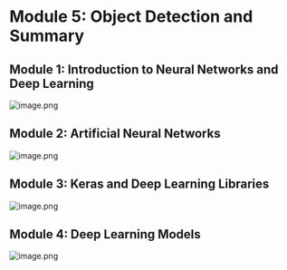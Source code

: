 

# Module 5: Object Detection and Summary
## Module 1: Introduction to Neural Networks and Deep Learning
![image.png](https://prod-files-secure.s3.us-west-2.amazonaws.com/03e82b26-cccb-4906-bb56-adabcbdc0655/a8d40bcb-c482-4026-8872-311e16b2dc63/image.png?X-Amz-Algorithm=AWS4-HMAC-SHA256&X-Amz-Content-Sha256=UNSIGNED-PAYLOAD&X-Amz-Credential=ASIAZI2LB4663WZGHTRW%2F20250205%2Fus-west-2%2Fs3%2Faws4_request&X-Amz-Date=20250205T161845Z&X-Amz-Expires=3600&X-Amz-Security-Token=IQoJb3JpZ2luX2VjEDAaCXVzLXdlc3QtMiJHMEUCIQCTJaW9lIz2mHpE1yfgxQZCIBQjTvw1W4Tm1Q36r5JCjAIgH7Lzbr2newoy1i1oCyPz8WJ5hAFfPsEmYTOf2koQVYEq%2FwMISRAAGgw2Mzc0MjMxODM4MDUiDOYRkvoJ%2FT0xmBEo7CrcAx%2BUwRUM7EMZPrZCrrkKbfORfZFVIWjhptIiOw1yKKqs8XQGK7nWg0s3D7FMhKBKwopFNA4WG0szKB7z2dXYyaekmLI6DqrUY1qPs23%2FAN2y6wnt0u%2FPmzpTI49icCVX9VwRmmge2Q%2FjM%2BJ%2B0B%2FM2NhUTgUjHEEVQyzBwlr6knNgjTItrYJmnbrictBmLgwMndhbUCVR930u0QwcxdxdU8TCbMP2IQpXONk5G8093mYI%2FDHesjsELCwhVn%2BZjLhnPtUQ1PGSoU%2BoGpA7T08%2Fy8mRfhIaui9CtPdrtDdX7GgCHf97WTEBsKAeCsy%2Bl0bf6RDd2SppojAVANTlXKE%2FUdDq0EETnOxI2qzKC6rwxBu8P0cm6CaWrdcbYtJ%2BkF5X%2B0dknE51h2SH%2Bw60svwNU8CMCr%2FHide0Bf4OH15cHLnCqAbeGX%2F5SxAZCVnRnR2ocy3Y%2FR8C%2FvniqZKluK5vXEmzMUkSDmT4HoNwQ72p8PcZsrkey5zPoWIDRe3JpRQLm35ndLjfPwFxaUBK0lbkXr4RsR2dzNOS3OE12rWZFHnjKCsLeuXtjYsWObd6ZUIOIZLDHdM2WaonxCgW%2Bmrm6y3QJICbuXYqlbI7djPKUldFhL03Q5lv33xKcCQYMIOejr0GOqUBpQzlMxsq6tSDKfoRqpmvW2wIVeAuQqxOOikImPKCIUAW8N0j7P9mwxWPWlutOyXh25NqtijVyTNHZtlLPxFSTKmKu47gqRp1SHqfzycoZQ%2BY40MTkfAY3dYbAD1ofZePjMixZo24Cou9wNgo6n7cqOSeQR9mwErEOKHtIYSggSpzEZla%2FYRCg2wcvTSViVHRxj6rIPvUETrANGADu37JODPj3plY&X-Amz-Signature=ec75992d01678218cb7cfe45eddae6fd7268b76e37395c2ae240c0af9e709113&X-Amz-SignedHeaders=host&x-id=GetObject)
## Module 2: Artificial Neural Networks
![image.png](https://prod-files-secure.s3.us-west-2.amazonaws.com/03e82b26-cccb-4906-bb56-adabcbdc0655/5157ca89-62da-41d9-a98f-6432b71047a9/image.png?X-Amz-Algorithm=AWS4-HMAC-SHA256&X-Amz-Content-Sha256=UNSIGNED-PAYLOAD&X-Amz-Credential=ASIAZI2LB4663WZGHTRW%2F20250205%2Fus-west-2%2Fs3%2Faws4_request&X-Amz-Date=20250205T161845Z&X-Amz-Expires=3600&X-Amz-Security-Token=IQoJb3JpZ2luX2VjEDAaCXVzLXdlc3QtMiJHMEUCIQCTJaW9lIz2mHpE1yfgxQZCIBQjTvw1W4Tm1Q36r5JCjAIgH7Lzbr2newoy1i1oCyPz8WJ5hAFfPsEmYTOf2koQVYEq%2FwMISRAAGgw2Mzc0MjMxODM4MDUiDOYRkvoJ%2FT0xmBEo7CrcAx%2BUwRUM7EMZPrZCrrkKbfORfZFVIWjhptIiOw1yKKqs8XQGK7nWg0s3D7FMhKBKwopFNA4WG0szKB7z2dXYyaekmLI6DqrUY1qPs23%2FAN2y6wnt0u%2FPmzpTI49icCVX9VwRmmge2Q%2FjM%2BJ%2B0B%2FM2NhUTgUjHEEVQyzBwlr6knNgjTItrYJmnbrictBmLgwMndhbUCVR930u0QwcxdxdU8TCbMP2IQpXONk5G8093mYI%2FDHesjsELCwhVn%2BZjLhnPtUQ1PGSoU%2BoGpA7T08%2Fy8mRfhIaui9CtPdrtDdX7GgCHf97WTEBsKAeCsy%2Bl0bf6RDd2SppojAVANTlXKE%2FUdDq0EETnOxI2qzKC6rwxBu8P0cm6CaWrdcbYtJ%2BkF5X%2B0dknE51h2SH%2Bw60svwNU8CMCr%2FHide0Bf4OH15cHLnCqAbeGX%2F5SxAZCVnRnR2ocy3Y%2FR8C%2FvniqZKluK5vXEmzMUkSDmT4HoNwQ72p8PcZsrkey5zPoWIDRe3JpRQLm35ndLjfPwFxaUBK0lbkXr4RsR2dzNOS3OE12rWZFHnjKCsLeuXtjYsWObd6ZUIOIZLDHdM2WaonxCgW%2Bmrm6y3QJICbuXYqlbI7djPKUldFhL03Q5lv33xKcCQYMIOejr0GOqUBpQzlMxsq6tSDKfoRqpmvW2wIVeAuQqxOOikImPKCIUAW8N0j7P9mwxWPWlutOyXh25NqtijVyTNHZtlLPxFSTKmKu47gqRp1SHqfzycoZQ%2BY40MTkfAY3dYbAD1ofZePjMixZo24Cou9wNgo6n7cqOSeQR9mwErEOKHtIYSggSpzEZla%2FYRCg2wcvTSViVHRxj6rIPvUETrANGADu37JODPj3plY&X-Amz-Signature=4200ef51a35610f7cc6e10bfdc4447bb564c262823ec18006e8b1ab2a161555b&X-Amz-SignedHeaders=host&x-id=GetObject)
## Module 3: Keras and Deep Learning Libraries
![image.png](https://prod-files-secure.s3.us-west-2.amazonaws.com/03e82b26-cccb-4906-bb56-adabcbdc0655/5089ce50-05f1-470d-ad42-42503bf1df5f/image.png?X-Amz-Algorithm=AWS4-HMAC-SHA256&X-Amz-Content-Sha256=UNSIGNED-PAYLOAD&X-Amz-Credential=ASIAZI2LB4663WZGHTRW%2F20250205%2Fus-west-2%2Fs3%2Faws4_request&X-Amz-Date=20250205T161845Z&X-Amz-Expires=3600&X-Amz-Security-Token=IQoJb3JpZ2luX2VjEDAaCXVzLXdlc3QtMiJHMEUCIQCTJaW9lIz2mHpE1yfgxQZCIBQjTvw1W4Tm1Q36r5JCjAIgH7Lzbr2newoy1i1oCyPz8WJ5hAFfPsEmYTOf2koQVYEq%2FwMISRAAGgw2Mzc0MjMxODM4MDUiDOYRkvoJ%2FT0xmBEo7CrcAx%2BUwRUM7EMZPrZCrrkKbfORfZFVIWjhptIiOw1yKKqs8XQGK7nWg0s3D7FMhKBKwopFNA4WG0szKB7z2dXYyaekmLI6DqrUY1qPs23%2FAN2y6wnt0u%2FPmzpTI49icCVX9VwRmmge2Q%2FjM%2BJ%2B0B%2FM2NhUTgUjHEEVQyzBwlr6knNgjTItrYJmnbrictBmLgwMndhbUCVR930u0QwcxdxdU8TCbMP2IQpXONk5G8093mYI%2FDHesjsELCwhVn%2BZjLhnPtUQ1PGSoU%2BoGpA7T08%2Fy8mRfhIaui9CtPdrtDdX7GgCHf97WTEBsKAeCsy%2Bl0bf6RDd2SppojAVANTlXKE%2FUdDq0EETnOxI2qzKC6rwxBu8P0cm6CaWrdcbYtJ%2BkF5X%2B0dknE51h2SH%2Bw60svwNU8CMCr%2FHide0Bf4OH15cHLnCqAbeGX%2F5SxAZCVnRnR2ocy3Y%2FR8C%2FvniqZKluK5vXEmzMUkSDmT4HoNwQ72p8PcZsrkey5zPoWIDRe3JpRQLm35ndLjfPwFxaUBK0lbkXr4RsR2dzNOS3OE12rWZFHnjKCsLeuXtjYsWObd6ZUIOIZLDHdM2WaonxCgW%2Bmrm6y3QJICbuXYqlbI7djPKUldFhL03Q5lv33xKcCQYMIOejr0GOqUBpQzlMxsq6tSDKfoRqpmvW2wIVeAuQqxOOikImPKCIUAW8N0j7P9mwxWPWlutOyXh25NqtijVyTNHZtlLPxFSTKmKu47gqRp1SHqfzycoZQ%2BY40MTkfAY3dYbAD1ofZePjMixZo24Cou9wNgo6n7cqOSeQR9mwErEOKHtIYSggSpzEZla%2FYRCg2wcvTSViVHRxj6rIPvUETrANGADu37JODPj3plY&X-Amz-Signature=fa1a72965f2a501a3ed7894a78174c1b9d887b48887ca6cf0eb6e88bdd37f5e0&X-Amz-SignedHeaders=host&x-id=GetObject)
## Module 4: Deep Learning Models
![image.png](https://prod-files-secure.s3.us-west-2.amazonaws.com/03e82b26-cccb-4906-bb56-adabcbdc0655/4e22fcb0-cfbc-4d28-b961-b9b8fde071f0/image.png?X-Amz-Algorithm=AWS4-HMAC-SHA256&X-Amz-Content-Sha256=UNSIGNED-PAYLOAD&X-Amz-Credential=ASIAZI2LB4663WZGHTRW%2F20250205%2Fus-west-2%2Fs3%2Faws4_request&X-Amz-Date=20250205T161845Z&X-Amz-Expires=3600&X-Amz-Security-Token=IQoJb3JpZ2luX2VjEDAaCXVzLXdlc3QtMiJHMEUCIQCTJaW9lIz2mHpE1yfgxQZCIBQjTvw1W4Tm1Q36r5JCjAIgH7Lzbr2newoy1i1oCyPz8WJ5hAFfPsEmYTOf2koQVYEq%2FwMISRAAGgw2Mzc0MjMxODM4MDUiDOYRkvoJ%2FT0xmBEo7CrcAx%2BUwRUM7EMZPrZCrrkKbfORfZFVIWjhptIiOw1yKKqs8XQGK7nWg0s3D7FMhKBKwopFNA4WG0szKB7z2dXYyaekmLI6DqrUY1qPs23%2FAN2y6wnt0u%2FPmzpTI49icCVX9VwRmmge2Q%2FjM%2BJ%2B0B%2FM2NhUTgUjHEEVQyzBwlr6knNgjTItrYJmnbrictBmLgwMndhbUCVR930u0QwcxdxdU8TCbMP2IQpXONk5G8093mYI%2FDHesjsELCwhVn%2BZjLhnPtUQ1PGSoU%2BoGpA7T08%2Fy8mRfhIaui9CtPdrtDdX7GgCHf97WTEBsKAeCsy%2Bl0bf6RDd2SppojAVANTlXKE%2FUdDq0EETnOxI2qzKC6rwxBu8P0cm6CaWrdcbYtJ%2BkF5X%2B0dknE51h2SH%2Bw60svwNU8CMCr%2FHide0Bf4OH15cHLnCqAbeGX%2F5SxAZCVnRnR2ocy3Y%2FR8C%2FvniqZKluK5vXEmzMUkSDmT4HoNwQ72p8PcZsrkey5zPoWIDRe3JpRQLm35ndLjfPwFxaUBK0lbkXr4RsR2dzNOS3OE12rWZFHnjKCsLeuXtjYsWObd6ZUIOIZLDHdM2WaonxCgW%2Bmrm6y3QJICbuXYqlbI7djPKUldFhL03Q5lv33xKcCQYMIOejr0GOqUBpQzlMxsq6tSDKfoRqpmvW2wIVeAuQqxOOikImPKCIUAW8N0j7P9mwxWPWlutOyXh25NqtijVyTNHZtlLPxFSTKmKu47gqRp1SHqfzycoZQ%2BY40MTkfAY3dYbAD1ofZePjMixZo24Cou9wNgo6n7cqOSeQR9mwErEOKHtIYSggSpzEZla%2FYRCg2wcvTSViVHRxj6rIPvUETrANGADu37JODPj3plY&X-Amz-Signature=2defe475127ae787736198a5ce85fc333bb6da356b4c8c8660fa9dd98c2912f9&X-Amz-SignedHeaders=host&x-id=GetObject)